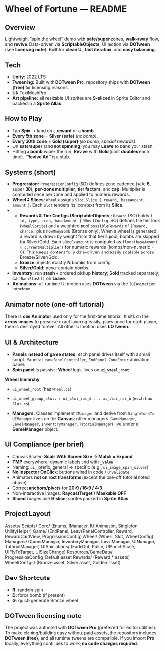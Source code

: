 # Wheel of Fortune — README

## Overview
Lightweight “spin the wheel” demo with **safe/super** zones, **walk-away** flow, and **revive**. Data-driven via **ScriptableObjects**; UI motion via **DOTween** (see **licensing note**). Built for **clean UI**, **fast iteration**, and **easy balancing**.

## Tech
- **Unity:** 2022 LTS
- **Tweening:** Built with **DOTween Pro**; repository ships with **DOTween (free)** for licensing reasons.
- **UI:** TextMeshPro
- **Art pipeline:** all resizable UI sprites are **9-sliced** in Sprite Editor and packed in a **Sprite Atlas**

## How to Play
- Tap **Spin** → land on a **reward** or a **bomb**.
- **Every 5th zone** = **Silver (safe)** *(no bomb)*.
- **Every 30th zone** = **Gold (super)** *(no bomb, special rewards)*.
- On **safe/super** (and **not spinning**) you may **Leave** to bank your stash.
- Hitting a **bomb** wipes the run; **Revive** with **Gold** (cost **doubles** each time). **“Revive Ad”** is a stub.

## Systems (short)
- **Progression:** `ProgressionConfig` (SO) defines zone cadence (safe **5**, super **30**), **per-zone multiplier**, **tier factors**, and **cap**. Multiplier is computed once per zone and applied to numeric rewards.
- **Wheel & Slices:** `Wheel` assigns `Slot.Slice { reward, baseAmount, amount }`. Each `Slot` renders its icon/text from its **Slice**.
- - **Rewards & Tier Configs (ScriptableObjects):** `Reward` (SO) holds `{ id, type, icon, baseAmount }`. `WheelConfig` (SO) defines the tier look (`wheelSprite`) and a weighted pool `possibleRewards` of `(Reward, chance)` plus `howManyBomb` (Bronze only). When a wheel is generated, a reward is drawn by weight from that tier’s pool; bombs are skipped for Silver/Gold. Each slice’s `amount` is computed as `floor(baseAmount × currentMultiplier)` for numeric rewards (bombs/non-numeric = 0). This keeps content fully data-driven and easily scalable across Bronze/Silver/Gold.
  - **Bronze:** injects exactly **N** bombs from config.
  - **Silver/Gold:** never contain bombs.
- **Inventory:** run **stash** + ordered pickup **history**; **Gold** tracked separately; call `BankStash()` on **Leave**.
- **Animations:** all runtime UI motion uses **DOTween** via the `IUIAnimation` interface.

## Animator note (one-off tutorial)
There is **one Animator** used only for the first-time tutorial. It sits on the **arrow images** to preserve exact layering easily, plays once for each player, then is destroyed forever. All other UI motion uses **DOTween**.

## UI & Architecture
- **Panels instead of game states:** each panel drives itself with a small script. Panels: `LeavePanelController`, `EndPanel`, `ZoneEnter` animation panel.
- **Spin panel** is passive; **Wheel** logic lives on **`ui_wheel_root`**.

**Wheel hierarchy**
- `ui_wheel_root` (has `Wheel.cs`)
- `ui_wheel_group_slots / ui_slot_rot_0 ... ui_slot_rot_N` (each has `Slot.cs`)

- **Managers:** Classes implement `IManager` and derive from `Singleton<T>`. `UIManager` lives on the **Canvas**; other managers (`GameManager`, `LevelManager`, `InventoryManager`, `TutorialManager`) live under a **GameManager** object.

## UI Compliance (per brief)
- Canvas Scaler: **Scale With Screen Size → Match = Expand**
- **TMP** everywhere; dynamic labels end with **`_value`**
- Naming: `ui_` prefix, general → specific (e.g., `ui_image_spin_silver`)
- **No inspector OnClick**; buttons wired in code / `OnValidate`
- Animators **not on root transforms** (except the one-off tutorial noted above)
- Correct **anchors/pivots** for **20:9 / 16:9 / 4:3**
- Non-interactive Images: **RaycastTarget / Maskable OFF**
- **Sliced** images use **9-slice**; sprites packed in **Sprite Atlas**

## Project Layout
Assets/
  Scripts/
    Core/            (Enums, IManager, IUIAnimation, Singleton, UtilityHelper)
    Game/            (EndPanel, LeavePanelController, Reward, RewardCardView, ProgressionConfig)
    Wheel/           (Wheel, Slot, WheelConfig)
    Managers/        (GameManager, InventoryManager, LevelManager, UIManager, TutorialManager)
    UIAnimations/    (FadeOut, Pulse, UIPunchScale, UIFlyToTarget, UISizeChange)
  Resources/GameData/
    ProgressionConfig_Default.asset
    Rewards/         (Reward_* assets)
    WheelConfigs/    (Bronze.asset, Silver.asset, Golden.asset)

## Dev Shortcuts
- **R**: random spin
- **D**: force bomb (if present)
- **G**: quick-generate Bronze wheel

## DOTween licensing note
The project was authored with **DOTween Pro** (preferred for editor utilities). To make cloning/building easy without paid assets, the repository includes **DOTween (free)**, and all runtime tweens are compatible. If you import **Pro** locally, everything continues to work; **no code changes required**.
